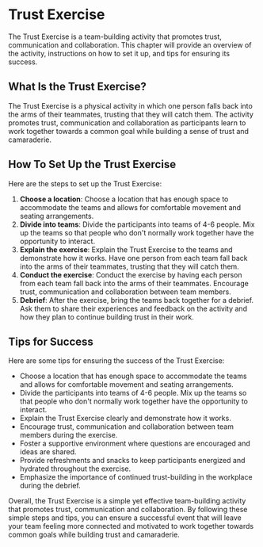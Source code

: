 Trust Exercise
=================================================

The Trust Exercise is a team-building activity that promotes trust, communication and collaboration. This chapter will provide an overview of the activity, instructions on how to set it up, and tips for ensuring its success.

What Is the Trust Exercise?
---------------------------

The Trust Exercise is a physical activity in which one person falls back into the arms of their teammates, trusting that they will catch them. The activity promotes trust, communication and collaboration as participants learn to work together towards a common goal while building a sense of trust and camaraderie.

How To Set Up the Trust Exercise
--------------------------------

Here are the steps to set up the Trust Exercise:

1. **Choose a location**: Choose a location that has enough space to accommodate the teams and allows for comfortable movement and seating arrangements.
2. **Divide into teams**: Divide the participants into teams of 4-6 people. Mix up the teams so that people who don't normally work together have the opportunity to interact.
3. **Explain the exercise**: Explain the Trust Exercise to the teams and demonstrate how it works. Have one person from each team fall back into the arms of their teammates, trusting that they will catch them.
4. **Conduct the exercise**: Conduct the exercise by having each person from each team fall back into the arms of their teammates. Encourage trust, communication and collaboration between team members.
5. **Debrief**: After the exercise, bring the teams back together for a debrief. Ask them to share their experiences and feedback on the activity and how they plan to continue building trust in their work.

Tips for Success
----------------

Here are some tips for ensuring the success of the Trust Exercise:

* Choose a location that has enough space to accommodate the teams and allows for comfortable movement and seating arrangements.
* Divide the participants into teams of 4-6 people. Mix up the teams so that people who don't normally work together have the opportunity to interact.
* Explain the Trust Exercise clearly and demonstrate how it works.
* Encourage trust, communication and collaboration between team members during the exercise.
* Foster a supportive environment where questions are encouraged and ideas are shared.
* Provide refreshments and snacks to keep participants energized and hydrated throughout the exercise.
* Emphasize the importance of continued trust-building in the workplace during the debrief.

Overall, the Trust Exercise is a simple yet effective team-building activity that promotes trust, communication and collaboration. By following these simple steps and tips, you can ensure a successful event that will leave your team feeling more connected and motivated to work together towards common goals while building trust and camaraderie.
